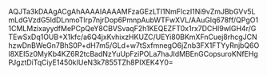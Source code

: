 AQJTa3kDAAgACgAhAAAAIAAAAMFzaGEzLTI1NmFlczI1Ni9vZmJBbGVv5LmLdGVzdG5ldDLnmoTlrp7njrDop6PmnpAubWTFwXVL/AAuGlq678ff/QPgO11CMLMzixayydfMePCpQeY8CBVSvaqF2h1KEQEZFT0x1rx7DCHI9wlGH4r/GTEwSxDq1OUB+X1kfc/a6Q4jxKvhixzHKUZC/UEYi80BKmXFnCuej8rhcgJCNhzwDnBWeGn7BhS0P+dH7m5/GLd+w7tSxfmnegO6jZnb3FX1FTYyRnjbQ6Ol8XEI5z0MyKb4KZ6R2tcBadNzYuUpFziPOLa7haJIdMBEnGCopsuroKNfEHgPJgztDiTqCiyE1450kIUeN3k7855TZh8PIXEK4Y0=